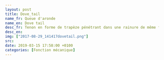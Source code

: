 ```yaml
---
layout: post
title: Dove_tail
name_fr: Queue d'aronde
name_en: Dove tail
desc_fr: Tenon en forme de trapèze pénétrant dans une rainure de même forme et assurant une liaison glissière.
desc_en: 
img: ["2017-08-29_141417dovetail.png"]
src: 
date: 2019-03-15 17:58:00 +0100
categories: [Fonction mécanique]
---
```

